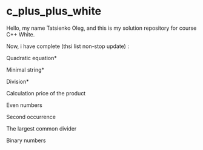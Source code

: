# c_plus_plus_white
Hello, my name Tatsienko Oleg, and this is my solution repository for course C++ White.


Now, i have complete (thsi list non-stop update) :

Quadratic equation*

Minimal string*

Division*

Calculation price of the product

Even numbers

Second occurrence

The largest common divider

Binary numbers
